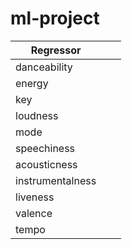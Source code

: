 # ml-project

| Regressor        |   |   |
|------------------|---|---|
| danceability     |   |   |
| energy           |   |   |
| key              |   |   |
| loudness         |   |   |
| mode             |   |   |
| speechiness      |   |   |
| acousticness     |   |   |
| instrumentalness |   |   |
| liveness         |   |   |
| valence          |   |   |
| tempo            |   |   |
